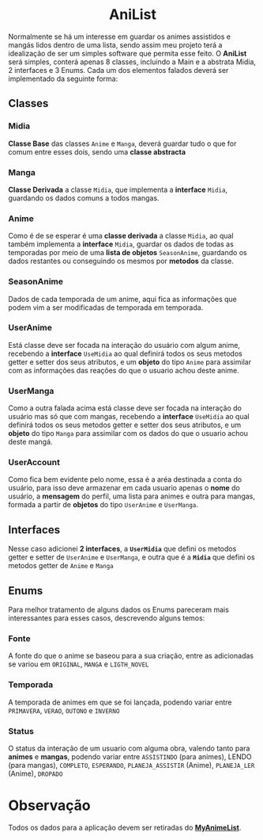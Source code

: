 <h1 align="center">AniList</h1>

Normalmente se há um interesse em guardar os animes assistidos e mangás lidos dentro de uma lista, sendo assim meu projeto terá a idealização de ser um simples software que permita esse feito. O **AniList** será simples, conterá apenas 8 classes, incluindo a Main e a abstrata Midia, 2 interfaces e 3 Enums. Cada um dos elementos falados deverá ser implementado da seguinte forma:

## Classes

### Midia

**Classe Base** das classes `Anime` e `Manga`, deverá guardar tudo o que for comum entre esses dois, sendo uma **classe abstracta**

### Manga

**Classe Derivada** a classe `Midia`, que implementa a **interface** `Midia`, guardando os dados comuns a todos mangas.

### Anime

Como é de se esperar é uma **classe derivada** a classe `Midia`, ao qual também implementa a **interface** `Midia`, guardar os dados de todas as temporadas por meio de uma **lista de objetos** `SeasonAnime`, guardando os dados restantes ou conseguindo os mesmos por **metodos** da classe.

### SeasonAnime

Dados de cada temporada de um anime, aqui fica as informações que podem vim a ser modificadas de temporada em temporada.

### UserAnime

Está classe deve ser focada na interação do usuário com algum anime, recebendo a **interface** `UseMidia` ao qual definirá todos os seus metodos getter e setter dos seus atributos, e um **objeto** do tipo `Anime` para assimilar com as informações das reações do que o usuario achou deste anime.

### UserManga

Como a outra falada acima está classe deve ser focada na interação do usuário mas só que com mangas, recebendo a **interface** `UseMidia` ao qual definirá todos os seus metodos getter e setter dos seus atributos, e um **objeto** do tipo `Manga` para assimilar com os dados do que o usuario achou deste mangá.

### UserAccount

Como fica bem evidente pelo nome, essa é a aréa destinada a conta do usuário, para isso deve armazenar em cada usuario apenas o **nome** do usuário, a **mensagem** do perfil, uma lista para animes e outra para mangas, formada a partir de **objetos** do tipo `UserAnime` e `UserManga`.

## Interfaces

Nesse caso adicionei **2 interfaces**, a **`UserMidia`** que defini os metodos getter e setter de `UserAnime` e `UserManga`, e outra que é a **`Midia`** que defini os metodos getter de `Anime` e `Manga`

## Enums

Para melhor tratamento de alguns dados os Enums pareceram mais interessantes para esses casos, descrevendo alguns temos:

### Fonte

A fonte do que o anime se baseou para a sua criação, entre as adicionadas se variou em `ORIGINAL`, `MANGA` e `LIGTH_NOVEL`

### Temporada

A temporada de animes em que se foi lançada, podendo variar entre `PRIMAVERA`, `VERAO`, `OUTONO` e `INVERNO`

### Status

O status da interação de um usuario com alguma obra, valendo tanto para **animes** e **mangas**, podendo variar entre `ASSISTINDO` (para animes), LENDO (para mangas), `COMPLETO`, `ESPERANDO`, `PLANEJA_ASSISTIR` (Anime), `PLANEJA_LER` (Anime), `DROPADO`

# Observação

Todos os dados para a aplicação devem ser retiradas do [**MyAnimeList**](https://myanimelist.net/).
